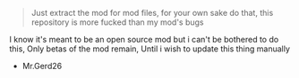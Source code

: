 > Just extract the mod for mod files, for your own sake do that, this repository is more fucked than my mod's bugs

I know it's meant to be an open source mod but i can't be bothered to do this, Only betas of the mod remain, Until i wish to update this thing manually

- Mr.Gerd26

